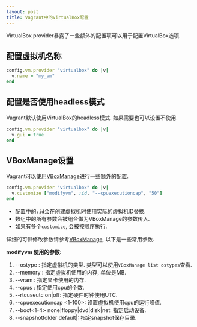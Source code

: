 ```yaml
---
layout: post
title: Vagrant中的VirtualBox配置
---
```


VirtualBox provider暴露了一些额外的配置项可以用于配置VirtualBox选项.

## 配置虚拟机名称

```ruby
config.vm.provider "virtualbox" do |v|
  v.name = "my_vm"
end
```

## 配置是否使用headless模式

Vagrant默认使用VirtualBox的headless模式. 如果需要也可以设置不使用.

```ruby
config.vm.provider "virtualbox" do |v|
  v.gui = true
end
```

## VBoxManage设置

Vagrant可以使用[VBoxManage](http://www.virtualbox.org/manual/ch08.html)进行一些额外的配置.

```ruby
config.vm.provider "virtualbox" do |v|
  v.customize ["modifyvm", :id, "--cpuexecutioncap", "50"]
end
```

* 配置中的`:id`会在创建虚拟机时使用实际的虚拟机ID替换.
* 数组中的所有参数会被组合做为VBoxManage的参数传入.
* 如果有多个`customize`, 会被按顺序执行.

详细的可供修改参数请参考[VBoxManage](http://www.virtualbox.org/manual/ch08.html), 以下是一些常用参数.

**modifyvm 使用的参数:**

1. --ostype <ostype>: 指定虚拟机的类型. 类型可以使用`VBoxManage list ostypes`查看.
1. --memory <memorysize>: 指定虚拟机使用的内存, 单位是MB.
1. --vram <vramsize>: 指定显卡使用的内存.
1. --cpus <cpucount>: 指定使用cpu的个数.
1. --rtcuseutc on|off: 指定硬件时钟使用UTC.
1. --cpuexecutioncap <1-100>: 设置虚拟机使用cpu的运行峰值.
1. --boot<1-4> none|floppy|dvd|disk|net: 指定启动设备.
1. --snapshotfolder default|<path>: 指定snapshot保存目录.
